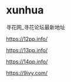 # xunhua
寻花网_寻花论坛最新地址

https://12pp.info/

https://13pp.info/

https://14pp.info/

https://9ivy.com/
